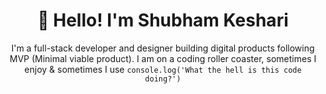 <h1 align="center">👋 Hello! I'm Shubham Keshari</h1>
<p align="center">
I'm a full-stack developer and designer building digital products following MVP (Minimal viable product). I am on a coding roller coaster, sometimes I enjoy & sometimes I use <code>console.log('What the hell is this code doing?')</code>
</p>
